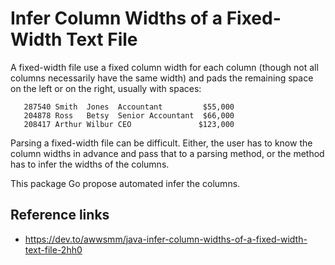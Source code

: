 # Infer Column Widths of a Fixed-Width Text File
A fixed-width file use a fixed column width for each column (though not all columns necessarily have the same width) and pads the remaining space on the left or on the right, usually with spaces:

```
   287540 Smith  Jones  Accountant         $55,000
   204878 Ross   Betsy  Senior Accountant  $66,000
   208417 Arthur Wilbur CEO               $123,000
```

Parsing a fixed-width file can be difficult. Either, the user has to know the column widths in advance and pass that to a parsing method, or the method has to infer the widths of the columns. 
 
This package Go propose automated infer the columns.
 
## Reference links
  - https://dev.to/awwsmm/java-infer-column-widths-of-a-fixed-width-text-file-2hh0